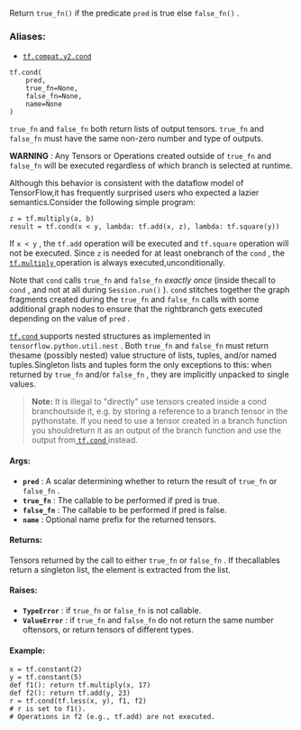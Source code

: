 
Return  `true_fn()`  if the predicate  `pred`  is true else  `false_fn()` .


### Aliases:
- [ `tf.compat.v2.cond` ](/api_docs/python/tf/cond)


```
tf.cond(
    pred,
    true_fn=None,
    false_fn=None,
    name=None
)

```


 `true_fn`  and  `false_fn`  both return lists of output tensors.  `true_fn`  and `false_fn`  must have the same non-zero number and type of outputs.

**WARNING** : Any Tensors or Operations created outside of  `true_fn`  and `false_fn`  will be executed regardless of which branch is selected at runtime.

Although this behavior is consistent with the dataflow model of TensorFlow,it has frequently surprised users who expected a lazier semantics.Consider the following simple program:


```
z = tf.multiply(a, b)
result = tf.cond(x < y, lambda: tf.add(x, z), lambda: tf.square(y))

```


If  `x < y` , the  `tf.add`  operation will be executed and  `tf.square` operation will not be executed. Since  `z`  is needed for at least onebranch of the  `cond` , the [ `tf.multiply` ](https://tensorflow.google.cn/api_docs/python/tf/math/multiply) operation is always executed,unconditionally.

Note that  `cond`  calls  `true_fn`  and  `false_fn`  <em>exactly once</em> (inside thecall to  `cond` , and not at all during  `Session.run()` ).  `cond` stitches together the graph fragments created during the  `true_fn`  and `false_fn`  calls with some additional graph nodes to ensure that the rightbranch gets executed depending on the value of  `pred` .

[ `tf.cond` ](https://tensorflow.google.cn/api_docs/python/tf/cond) supports nested structures as implemented in `tensorflow.python.util.nest` . Both  `true_fn`  and  `false_fn`  must return thesame (possibly nested) value structure of lists, tuples, and/or named tuples.Singleton lists and tuples form the only exceptions to this: when returned by `true_fn`  and/or  `false_fn` , they are implicitly unpacked to single values.

>**Note:**  It is illegal to "directly" use tensors created inside a cond branchoutside it, e.g. by storing a reference to a branch tensor in the pythonstate. If you need to use a tensor created in a branch function you shouldreturn it as an output of the branch function and use the output from<a href="https://tensorflow.google.cn/api_docs/python/tf/cond"> `tf.cond` </a> instead.


#### Args:
- **`pred`** : A scalar determining whether to return the result of  `true_fn`  or `false_fn` .
- **`true_fn`** : The callable to be performed if pred is true.
- **`false_fn`** : The callable to be performed if pred is false.
- **`name`** : Optional name prefix for the returned tensors.


#### Returns:

Tensors returned by the call to either  `true_fn`  or  `false_fn` . If thecallables return a singleton list, the element is extracted from the list.


#### Raises:
- **`TypeError`** : if  `true_fn`  or  `false_fn`  is not callable.
- **`ValueError`** : if  `true_fn`  and  `false_fn`  do not return the same number oftensors, or return tensors of different types.


#### Example:


```
x = tf.constant(2)
y = tf.constant(5)
def f1(): return tf.multiply(x, 17)
def f2(): return tf.add(y, 23)
r = tf.cond(tf.less(x, y), f1, f2)
# r is set to f1().
# Operations in f2 (e.g., tf.add) are not executed.

```

